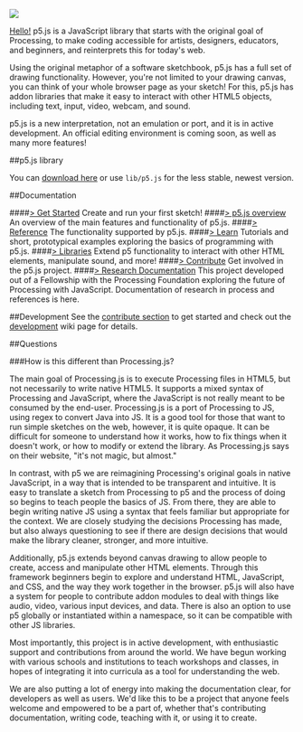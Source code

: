 ![](http://p5js.org/img/p5js-beta.svg)


[Hello!](http://hello.p5js.org/) p5.js is a JavaScript library that starts with the original goal of Processing, to make coding accessible for artists, designers, educators, and beginners, and reinterprets this for today's web.

Using the original metaphor of a software sketchbook, p5.js has a full set of drawing functionality. However, you're not limited to your drawing canvas, you can think of your whole browser page as your sketch! For this, p5.js has addon libraries that make it easy to interact with other HTML5 objects, including text, input, video, webcam, and sound.

p5.js is a new interpretation, not an emulation or port, and it is in active development. An official editing environment is coming soon, as well as many more features!

##p5.js library

You can [download here](http://p5js.org/get-started) or use `lib/p5.js` for the less stable, newest version.

##Documentation

####[> Get Started](http://p5js.org/get-started)
Create and run your first sketch!
####[> p5.js overview](https://github.com/lmccart/p5.js/wiki/p5.js-overview)
An overview of the main features and functionality of p5.js.
####[> Reference](http://p5js.org/reference)
The functionality supported by p5.js.
####[> Learn](http://p5js.org/learn)
Tutorials and short, prototypical examples exploring the basics of programming with p5.js.
####[> Libraries](http://p5js.org/libraries)
Extend p5 functionality to interact with other HTML elements, manipulate sound, and more!
####[> Contribute](http://p5js.org/contribute)
Get involved in the p5.js project.
####[> Research Documentation](https://github.com/lmccart/p5.js/wiki/Research-Documentation)
This project developed out of a Fellowship with the Processing Foundation exploring the future of Processing with JavaScript. Documentation of research in process and references is here.



##Development
See the [contribute section](http://p5js.org/contribute) to get started and check out the [development](https://github.com/lmccart/p5.js/wiki/Development) wiki page for details.


##Questions

###How is this different than Processing.js?

The main goal of Processing.js is to execute Processing files in HTML5, but not necessarily to write native HTML5. It supports a mixed syntax of Processing and JavaScript, where the JavaScript is not really meant to be consumed by the end-user. Processing.js is a port of Processing to JS, using regex to convert Java into JS. It is a good tool for those that want to run simple sketches on the web, however, it is quite opaque. It can be difficult for someone to understand how it works, how to fix things when it doesn't work, or how to modify or extend the library. As Processing.js says on their website, "it's not magic, but almost."

In contrast, with p5 we are reimagining Processing's original goals in native JavaScript, in a way that is intended to be transparent and intuitive. It is easy to translate a sketch from Processing to p5 and the process of doing so begins to teach people the basics of JS. From there, they are able to begin writing native JS using a syntax that feels familiar but appropriate for the context. We are closely studying the decisions Processing has made, but also always questioning to see if there are design decisions that would make the library cleaner, stronger, and more intuitive. 

Additionally, p5.js extends beyond canvas drawing to allow people to create, access and manipulate other HTML elements. Through this framework beginners begin to explore and understand HTML, JavaScript, and CSS, and the way they work together in the browser. p5.js will also have a system for people to contribute addon modules to deal with things like audio, video, various input devices, and data. There is also an option to use p5 globally or instantiated within a namespace, so it can be compatible with other JS libraries. 

Most importantly, this project is in active development, with enthusiastic support and contributions from around the world. We have begun working with various schools and institutions to teach workshops and classes, in hopes of integrating it into curricula as a tool for understanding the web.

We are also putting a lot of energy into making the documentation clear, for developers as well as users. We'd like this to be a project that anyone feels welcome and empowered to be a part of, whether that's contributing documentation, writing code, teaching with it, or using it to create.
